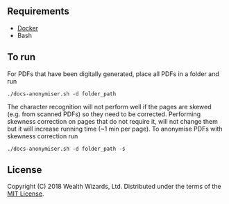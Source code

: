 ## Requirements

- [Docker](https://docs.docker.com/docker-for-mac/install/)
- Bash


## To run

For PDFs that have been digitally generated, place all PDFs in a folder and run

`./docs-anonymiser.sh -d folder_path`

The character recognition will not perform well if the pages are skewed (e.g. from 
scanned PDFs) so they need to be corrected. Performing skewness correction on pages that 
do not require it, will not change them but it will increase running time (~1 min per 
page). To anonymise PDFs with skewness correction run

`./docs-anonymiser.sh -d folder_path -s`

## License

Copyright (C) 2018 Wealth Wizards, Ltd. Distributed under the terms of the [MIT License](https://opensource.org/licenses/MIT).
